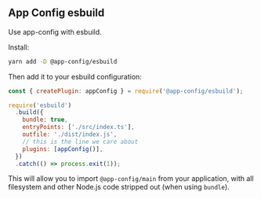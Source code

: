 ## App Config esbuild

Use app-config with esbuild.

Install:

```sh
yarn add -D @app-config/esbuild
```

Then add it to your esbuild configuration:

```javascript
const { createPlugin: appConfig } = require('@app-config/esbuild');

require('esbuild')
  .build({
    bundle: true,
    entryPoints: ['./src/index.ts'],
    outfile: './dist/index.js',
    // this is the line we care about
    plugins: [appConfig()],
  })
  .catch(() => process.exit(1));
```

This will allow you to import `@app-config/main` from your application, with all
filesystem and other Node.js code stripped out (when using `bundle`).

